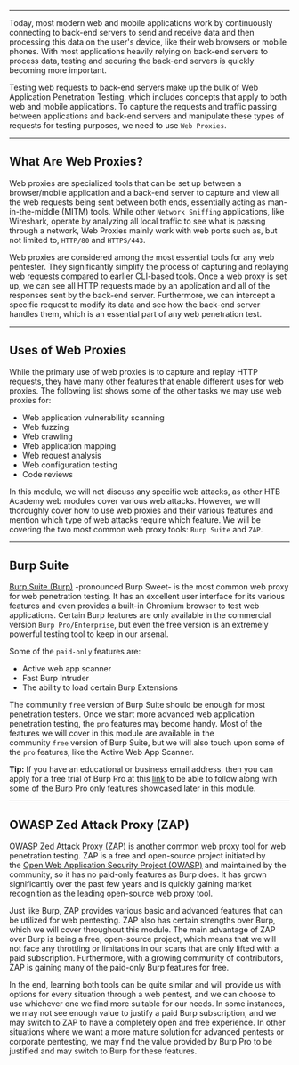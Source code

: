 
---

Today, most modern web and mobile applications work by continuously connecting to back-end servers to send and receive data and then processing this data on the user's device, like their web browsers or mobile phones. With most applications heavily relying on back-end servers to process data, testing and securing the back-end servers is quickly becoming more important.

Testing web requests to back-end servers make up the bulk of Web Application Penetration Testing, which includes concepts that apply to both web and mobile applications. To capture the requests and traffic passing between applications and back-end servers and manipulate these types of requests for testing purposes, we need to use `Web Proxies`.

---

## What Are Web Proxies?

Web proxies are specialized tools that can be set up between a browser/mobile application and a back-end server to capture and view all the web requests being sent between both ends, essentially acting as man-in-the-middle (MITM) tools. While other `Network Sniffing` applications, like Wireshark, operate by analyzing all local traffic to see what is passing through a network, Web Proxies mainly work with web ports such as, but not limited to, `HTTP/80` and `HTTPS/443`.

Web proxies are considered among the most essential tools for any web pentester. They significantly simplify the process of capturing and replaying web requests compared to earlier CLI-based tools. Once a web proxy is set up, we can see all HTTP requests made by an application and all of the responses sent by the back-end server. Furthermore, we can intercept a specific request to modify its data and see how the back-end server handles them, which is an essential part of any web penetration test.

---

## Uses of Web Proxies

While the primary use of web proxies is to capture and replay HTTP requests, they have many other features that enable different uses for web proxies. The following list shows some of the other tasks we may use web proxies for:

- Web application vulnerability scanning
- Web fuzzing
- Web crawling
- Web application mapping
- Web request analysis
- Web configuration testing
- Code reviews

In this module, we will not discuss any specific web attacks, as other HTB Academy web modules cover various web attacks. However, we will thoroughly cover how to use web proxies and their various features and mention which type of web attacks require which feature. We will be covering the two most common web proxy tools: `Burp Suite` and `ZAP`.

---

## Burp Suite

[Burp Suite (Burp)](https://portswigger.net/burp) -pronounced Burp Sweet- is the most common web proxy for web penetration testing. It has an excellent user interface for its various features and even provides a built-in Chromium browser to test web applications. Certain Burp features are only available in the commercial version `Burp Pro/Enterprise`, but even the free version is an extremely powerful testing tool to keep in our arsenal.

Some of the `paid-only` features are:

- Active web app scanner
- Fast Burp Intruder
- The ability to load certain Burp Extensions

The community `free` version of Burp Suite should be enough for most penetration testers. Once we start more advanced web application penetration testing, the `pro` features may become handy. Most of the features we will cover in this module are available in the community `free` version of Burp Suite, but we will also touch upon some of the `pro` features, like the Active Web App Scanner.

**Tip:** If you have an educational or business email address, then you can apply for a free trial of Burp Pro at this [link](https://portswigger.net/burp/pro/trial) to be able to follow along with some of the Burp Pro only features showcased later in this module.

---

## OWASP Zed Attack Proxy (ZAP)

[OWASP Zed Attack Proxy (ZAP)](https://www.zaproxy.org/) is another common web proxy tool for web penetration testing. ZAP is a free and open-source project initiated by the [Open Web Application Security Project (OWASP)](https://owasp.org/) and maintained by the community, so it has no paid-only features as Burp does. It has grown significantly over the past few years and is quickly gaining market recognition as the leading open-source web proxy tool.

Just like Burp, ZAP provides various basic and advanced features that can be utilized for web pentesting. ZAP also has certain strengths over Burp, which we will cover throughout this module. The main advantage of ZAP over Burp is being a free, open-source project, which means that we will not face any throttling or limitations in our scans that are only lifted with a paid subscription. Furthermore, with a growing community of contributors, ZAP is gaining many of the paid-only Burp features for free.

In the end, learning both tools can be quite similar and will provide us with options for every situation through a web pentest, and we can choose to use whichever one we find more suitable for our needs. In some instances, we may not see enough value to justify a paid Burp subscription, and we may switch to ZAP to have a completely open and free experience. In other situations where we want a more mature solution for advanced pentests or corporate pentesting, we may find the value provided by Burp Pro to be justified and may switch to Burp for these features.